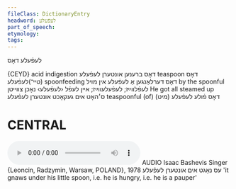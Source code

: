 ```yaml
---
fileClass: DictionaryEntry
headword: לעפֿעלע
part_of_speech: 
etymology: 
tags: 
---
```

לעפֿעלע
דאָס

{CEYD}
acid indigestion	דאָס ברענען אונטערן לעפֿעלע
teaspoon	דאָס (טיי־)לעפֿעלע
spoonfeeding	דאָס דערלאַנגען אַ לעפֿעלע אין מױל
by the spoonful	לעפֿלווײַז; לעפֿעלעווײַז; אײן לעפֿל ‹לעפֿעלע› נאָכן צווײטן
He got all steamed up	 ס׳האָט אים געקאָכט אונטערן לעפֿעלע
teaspoonful (of)	דאָס פֿולע לעפֿעלע (מיט)

CENTRAL
========

<audio controls src="https://ia601503.us.archive.org/5/items/BashevisLexicon/EsNogtImUnternLefele-IsaacBashevisSinger1978.mp3"></audio>
AUDIO Isaac Bashevis Singer {Leoncin, Radzymin, Warsaw, POLAND}, 1978
עס נאָגט אים אונטערן לעפֿעלע 'it gnaws under his little spoon, i.e. he is hungry, i.e. he is a pauper'